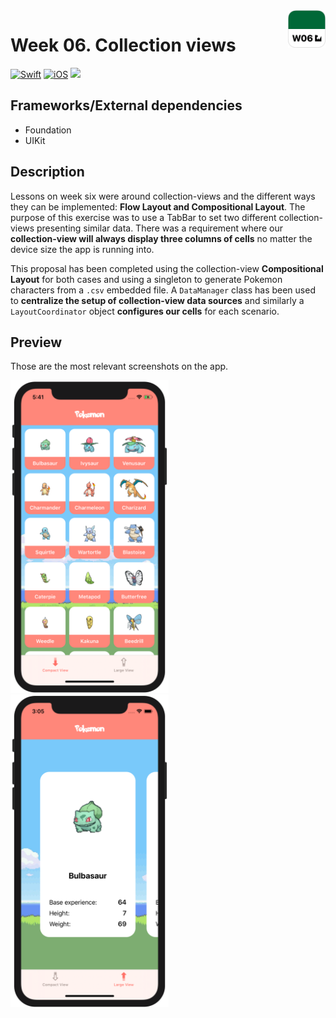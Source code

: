 <!-- Header -->
<img src="../Assets/W06_AppIcon.png" width="60" align="right"/>
<h1>Week 06. Collection views</h1>

[![Swift](https://img.shields.io/badge/Swift-5.0-orange.svg?longCache=true&style=flat&logo=swift)](https://www.swift.org)
[![iOS](https://img.shields.io/badge/iOS-13.5+-lightgrey.svg?longCache=true&?style=flat&logo=apple)](https://developer.apple.com/ios/)
[![](https://img.shields.io/badge/@BEstelrichS-1A94E0.svg?logoColor=white&logo=twitter)](https://twitter.com/BEstelrichS)

<!-- Body -->
## Frameworks/External dependencies
- Foundation
- UIKit


## Description
Lessons on week six were around collection-views and the different ways they can be implemented: **Flow Layout and Compositional Layout**. The purpose of this exercise was to use a TabBar to set two different collection-views presenting similar data. There was a requirement where our **collection-view will always display three columns of cells** no matter the device size the app is running into.

This proposal has been completed using the collection-view **Compositional Layout** for both cases and using a singleton to generate Pokemon characters from a `.csv` embedded file. A `DataManager` class has been used to **centralize the setup of collection-view data sources** and similarly a `LayoutCoordinator` object **configures our cells** for each scenario.


## Preview
Those are the most relevant screenshots on the app.

<p align="left">
	<img src="../Assets/W06_Screenshot1.png" height="500"/>
	<img src="../Assets/W06_Screenshot2.png" height="500"/>
</p>


<!-- Footer -->